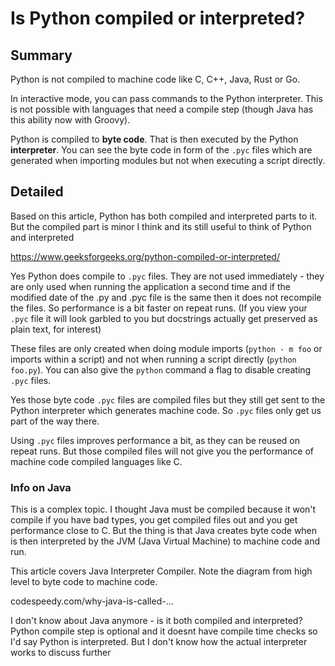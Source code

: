 # Is Python compiled or interpreted?

## Summary

Python is not compiled to machine code like C, C++, Java, Rust or Go.

In interactive mode, you can pass commands to the Python interpreter. This is not possible with languages that need a compile step (though Java has this ability now with Groovy).

Python is compiled to **byte code**. That is then executed by the Python **interpreter**. You can see the byte code in form of the `.pyc` files which are generated when importing modules but not when executing a script directly.


## Detailed

Based on this article, Python has both compiled and interpreted parts to it. But the compiled part is minor I think and its still useful to think of Python and interpreted

https://www.geeksforgeeks.org/python-compiled-or-interpreted/

Yes Python does compile to `.pyc` files. They are not used immediately - they are only used when running the application a second time and if the modified date of the .py and .pyc file is the same then it does not recompile the files. So performance is a bit faster on repeat runs. (If you view your `.pyc` file it will look garbled to you but docstrings actually get preserved as plain text, for interest)

These files are only created when doing module imports (`python - m foo` or imports within a script) and not when running a script directly (`python foo.py`). You can also give the `python` command a flag to disable creating `.pyc` files.

Yes those byte code `.pyc` files are compiled files but they still get sent to the Python interpreter which generates machine code. So `.pyc` files only get us part of the way there.

Using `.pyc` files improves performance a bit, as they can be reused on repeat runs. But those compiled files will not give you the performance of  machine code compiled languages like C.

### Info on Java

This is a complex topic. I thought Java must be compiled because it won't compile if you have bad types, you get compiled files out and you get performance close to C. But the thing is that Java creates byte code when is then interpreted by the JVM (Java Virtual Machine) to machine code and run.

This article covers Java Interpreter Compiler. Note the diagram from high level to byte code to machine code.

codespeedy.com/why-java-is-called-...

I don't know about Java anymore - is it both compiled and interpreted? Python compile step is optional and it doesnt have compile time checks so I'd say Python is interpreted. But I don't know how the actual interpreter works to discuss further
